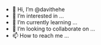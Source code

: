 - 👋 Hi, I’m @davithehe
- 👀 I’m interested in ...
- 🌱 I’m currently learning ...
- 💞️ I’m looking to collaborate on ...
- 📫 How to reach me ...

<!---
davithehe/davithehe is a ✨ special ✨ repository because its `README.md` (this file) appears on your GitHub profile.
You can click the Preview link to take a look at your changes.
--->
